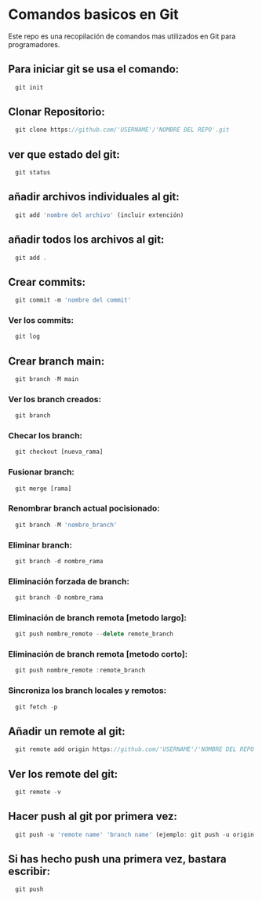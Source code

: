 # Comandos basicos en Git

Este repo es una recopilación de comandos mas utilizados en Git para programadores.

## Para iniciar git se usa el comando:

```javascript
  git init
```
## Clonar Repositorio:

```javascript
  git clone https://github.com/'USERNAME'/'NOMBRE DEL REPO'.git
```

## ver que estado del git:

```javascript
  git status
```

## añadir archivos individuales al git:

```javascript
  git add 'nombre del archivo' (incluir extención)
```

## añadir todos los archivos al git:

```javascript
  git add .
```

## Crear commits:

```javascript
  git commit -m 'nombre del commit'
```

### Ver los commits:

```javascript
  git log
```

## Crear branch main:

```javascript
  git branch -M main
```

### Ver los branch creados:

```javascript
  git branch
```

### Checar los branch:

```javascript
  git checkout [nueva_rama]
```

### Fusionar branch:

```javascript
  git merge [rama]
```

### Renombrar branch actual pocisionado:

```javascript
  git branch -M 'nombre_branch'
```

### Eliminar branch:

```javascript
  git branch -d nombre_rama
```

### Eliminación forzada de branch:

```javascript
  git branch -D nombre_rama
```

### Eliminación de branch remota [metodo largo]:

```javascript
  git push nombre_remote --delete remote_branch
```

### Eliminación de branch remota [metodo corto]:

```javascript
  git push nombre_remote :remote_branch
```

### Sincroniza los branch locales y remotos:

```javascript
  git fetch -p
```

## Añadir un remote al git:

```javascript
  git remote add origin https://github.com/'USERNAME'/'NOMBRE DEL REPO'.git
```

## Ver los remote del git:

```javascript
  git remote -v
```

## Hacer push al git por primera vez:

```javascript
  git push -u 'remote name' 'branch name' (ejemplo: git push -u origin main)
```

## Si has hecho push una primera vez, bastara escribir:

```javascript
  git push
```
